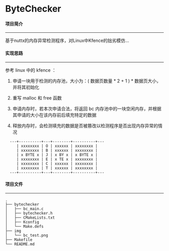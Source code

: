 # ByteChecker

#### 项目简介

<hr>

基于nuttx的内存异常检测程序，对Linux中Kfence的拙劣模仿...

#### 实现思路

<hr>

参考 linux 中的 kfence ：

1. 申请一块用于检测的内存池，大小为：( 数据页数量 * 2 + 1 ) * 数据页大小，并将其初始化

2. 重写 malloc 和 free 函数

3. 申请内存时，若本次申请合法，将返回 bc 内存池中的一块空闲内存，并根据其申请的大小在该内存前后填充特定的数据

4. 释放内存时，会检测填充的数据是否被篡改以检测程序是否出现内存异常的情况

```shell
  ---+----------+---+--------+----------+---
     | xxxxxxxx | O | xxxxxx | xxxxxxxx |
     | xxxxxxxx | B | xxxxxx | xxxxxxxx |
     | x BYTE x | J | x BY x | x BYTE x |
     | xxxxxxxx | E | x TE x | xxxxxxxx |
     | xxxxxxxx | C | xxxxxx | xxxxxxxx |
     | xxxxxxxx | T | xxxxxx | xxxxxxxx |
  ---+----------+---+--------+----------+---
```

#### 项目文件

<hr>

```shell
.
├── bytechecker
│   ├── bc_main.c         
│   ├── bytechecker.h    
│   ├── CMakeLists.txt
│   ├── Kconfig
│   └── Make.defs     
├── img
│   └── bc_test.png      
├── Makefile
└── README.md
```